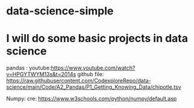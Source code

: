 # data-science-simple
I will do some basic projects in data science 
=======================================================================================================================
pandas : 
youtube:https://www.youtube.com/watch?v=HPGYTWYM13s&t=2014s
github file: https://raw.githubusercontent.com/CodexploreRepo/data-science/main/Code/A2_Pandas/P1_Getting_Knowing_Data/chipotle.tsv
 
 Numpy:
 cre: https://www.w3schools.com/python/numpy/default.asp
